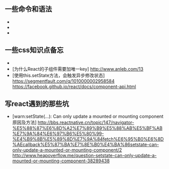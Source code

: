## 一些命令和语法
> 
* [git初级使用]: https://github.com/jsCoder-yy/memo-center/issues/1 
* [markdown基本语法]:  http://www.appinn.com/markdown/ 
* [正则表达式入门教程]:  http://deerchao.net/tutorials/regex/regex.htm#mission 

## 一些css知识点备忘
>
* [如何设置小于12px的字体]: http://www.w3ci.com/front/xHTMLCSS/34.html
* [为什么React的子组件需要加唯一key] http://www.anleb.com/13
* [使用this.setState方法，会触发异步修改状态] https://segmentfault.com/q/1010000002958584
https://facebook.github.io/react/docs/component-api.html
## 写react遇到的那些坑
>
* [warn:setState(…): Can only update a mounted or mounting component原因及方法] 
http://bbs.reactnative.cn/topic/147/navigator-%E5%88%87%E6%8D%A2%E7%89%B9%E5%88%AB%E5%BF%AB%E7%9A%84%E6%97%B6%E5%80%99-%E4%B9%8B%E5%89%8D%E7%9A%84fetch%E6%95%B0%E6%8D%AEcallback%E5%87%BA%E7%8E%B0%E4%BA%86setstate-can-only-update-a-mounted-or-mounting-component/2
http://www.heapoverflow.me/question-setstate-can-only-update-a-mounted-or-mounting-component-38289438


